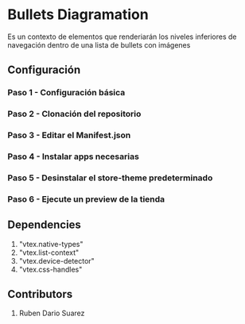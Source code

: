 # Bullets Diagramation

Es un contexto de elementos que renderiarán los niveles inferiores de navegación dentro de una lista de bullets con imágenes



## Configuración
### Paso 1 - Configuración básica

### Paso 2 - Clonación del repositorio

### Paso 3 - Editar el Manifest.json

### Paso 4 - Instalar apps necesarias

### Paso 5 - Desinstalar el store-theme predeterminado

### Paso 6 - Ejecute un preview de la tienda


## Dependencies
1. "vtex.native-types"
2. "vtex.list-context"
3. "vtex.device-detector"
4. "vtex.css-handles"

## Contributors
1. Ruben Dario Suarez   
